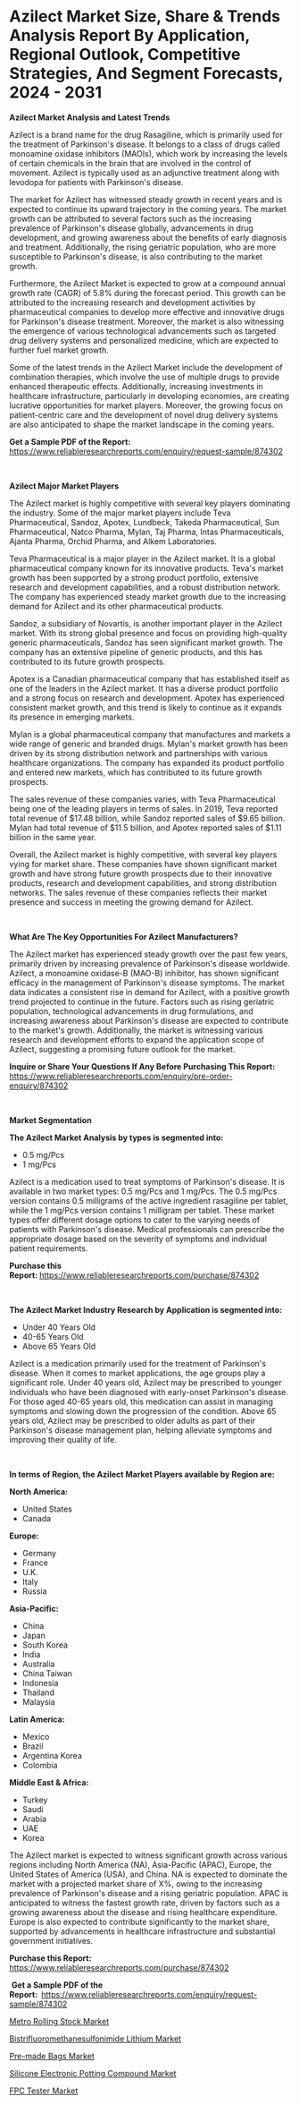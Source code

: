 <p><h1>Azilect Market Size, Share & Trends Analysis Report By Application, Regional Outlook, Competitive Strategies, And Segment Forecasts, 2024 - 2031</h1></p><p><strong>Azilect Market Analysis and Latest Trends</strong></p>
<p><p>Azilect is a brand name for the drug Rasagiline, which is primarily used for the treatment of Parkinson's disease. It belongs to a class of drugs called monoamine oxidase inhibitors (MAOIs), which work by increasing the levels of certain chemicals in the brain that are involved in the control of movement. Azilect is typically used as an adjunctive treatment along with levodopa for patients with Parkinson's disease.</p><p>The market for Azilect has witnessed steady growth in recent years and is expected to continue its upward trajectory in the coming years. The market growth can be attributed to several factors such as the increasing prevalence of Parkinson's disease globally, advancements in drug development, and growing awareness about the benefits of early diagnosis and treatment. Additionally, the rising geriatric population, who are more susceptible to Parkinson's disease, is also contributing to the market growth.</p><p>Furthermore, the Azilect Market is expected to grow at a compound annual growth rate (CAGR) of 5.8% during the forecast period. This growth can be attributed to the increasing research and development activities by pharmaceutical companies to develop more effective and innovative drugs for Parkinson's disease treatment. Moreover, the market is also witnessing the emergence of various technological advancements such as targeted drug delivery systems and personalized medicine, which are expected to further fuel market growth.</p><p>Some of the latest trends in the Azilect Market include the development of combination therapies, which involve the use of multiple drugs to provide enhanced therapeutic effects. Additionally, increasing investments in healthcare infrastructure, particularly in developing economies, are creating lucrative opportunities for market players. Moreover, the growing focus on patient-centric care and the development of novel drug delivery systems are also anticipated to shape the market landscape in the coming years.</p></p>
<p><strong>Get a Sample PDF of the Report:&nbsp;</strong> <a href="https://www.reliableresearchreports.com/enquiry/request-sample/874302">https://www.reliableresearchreports.com/enquiry/request-sample/874302</a></p>
<p>&nbsp;</p>
<p><strong>Azilect Major Market Players</strong></p>
<p><p>The Azilect market is highly competitive with several key players dominating the industry. Some of the major market players include Teva Pharmaceutical, Sandoz, Apotex, Lundbeck, Takeda Pharmaceutical, Sun Pharmaceutical, Natco Pharma, Mylan, Taj Pharma, Intas Pharmaceuticals, Ajanta Pharma, Orchid Pharma, and Alkem Laboratories.</p><p>Teva Pharmaceutical is a major player in the Azilect market. It is a global pharmaceutical company known for its innovative products. Teva's market growth has been supported by a strong product portfolio, extensive research and development capabilities, and a robust distribution network. The company has experienced steady market growth due to the increasing demand for Azilect and its other pharmaceutical products. </p><p>Sandoz, a subsidiary of Novartis, is another important player in the Azilect market. With its strong global presence and focus on providing high-quality generic pharmaceuticals, Sandoz has seen significant market growth. The company has an extensive pipeline of generic products, and this has contributed to its future growth prospects.</p><p>Apotex is a Canadian pharmaceutical company that has established itself as one of the leaders in the Azilect market. It has a diverse product portfolio and a strong focus on research and development. Apotex has experienced consistent market growth, and this trend is likely to continue as it expands its presence in emerging markets.</p><p>Mylan is a global pharmaceutical company that manufactures and markets a wide range of generic and branded drugs. Mylan's market growth has been driven by its strong distribution network and partnerships with various healthcare organizations. The company has expanded its product portfolio and entered new markets, which has contributed to its future growth prospects.</p><p>The sales revenue of these companies varies, with Teva Pharmaceutical being one of the leading players in terms of sales. In 2019, Teva reported total revenue of $17.48 billion, while Sandoz reported sales of $9.65 billion. Mylan had total revenue of $11.5 billion, and Apotex reported sales of $1.11 billion in the same year.</p><p>Overall, the Azilect market is highly competitive, with several key players vying for market share. These companies have shown significant market growth and have strong future growth prospects due to their innovative products, research and development capabilities, and strong distribution networks. The sales revenue of these companies reflects their market presence and success in meeting the growing demand for Azilect.</p></p>
<p>&nbsp;</p>
<p><strong>What Are The Key Opportunities For Azilect Manufacturers?</strong></p>
<p><p>The Azilect market has experienced steady growth over the past few years, primarily driven by increasing prevalence of Parkinson's disease worldwide. Azilect, a monoamine oxidase-B (MAO-B) inhibitor, has shown significant efficacy in the management of Parkinson's disease symptoms. The market data indicates a consistent rise in demand for Azilect, with a positive growth trend projected to continue in the future. Factors such as rising geriatric population, technological advancements in drug formulations, and increasing awareness about Parkinson's disease are expected to contribute to the market's growth. Additionally, the market is witnessing various research and development efforts to expand the application scope of Azilect, suggesting a promising future outlook for the market.</p></p>
<p><strong>Inquire or Share Your Questions If Any Before Purchasing This Report:</strong> <a href="https://www.reliableresearchreports.com/enquiry/pre-order-enquiry/874302">https://www.reliableresearchreports.com/enquiry/pre-order-enquiry/874302</a></p>
<p>&nbsp;</p>
<p><strong>Market Segmentation</strong></p>
<p><strong>The Azilect Market Analysis by types is segmented into:</strong></p>
<p><ul><li>0.5 mg/Pcs</li><li>1 mg/Pcs</li></ul></p>
<p><p>Azilect is a medication used to treat symptoms of Parkinson's disease. It is available in two market types: 0.5 mg/Pcs and 1 mg/Pcs. The 0.5 mg/Pcs version contains 0.5 milligrams of the active ingredient rasagiline per tablet, while the 1 mg/Pcs version contains 1 milligram per tablet. These market types offer different dosage options to cater to the varying needs of patients with Parkinson's disease. Medical professionals can prescribe the appropriate dosage based on the severity of symptoms and individual patient requirements.</p></p>
<p><strong>Purchase this Report:&nbsp;</strong><a href="https://www.reliableresearchreports.com/purchase/874302">https://www.reliableresearchreports.com/purchase/874302</a></p>
<p>&nbsp;</p>
<p><strong>The Azilect Market Industry Research by Application is segmented into:</strong></p>
<p><ul><li>Under 40 Years Old</li><li>40-65 Years Old</li><li>Above 65 Years Old</li></ul></p>
<p><p>Azilect is a medication primarily used for the treatment of Parkinson's disease. When it comes to market applications, the age groups play a significant role. Under 40 years old, Azilect may be prescribed to younger individuals who have been diagnosed with early-onset Parkinson's disease. For those aged 40-65 years old, this medication can assist in managing symptoms and slowing down the progression of the condition. Above 65 years old, Azilect may be prescribed to older adults as part of their Parkinson's disease management plan, helping alleviate symptoms and improving their quality of life.</p></p>
<p>&nbsp;</p>
<p><strong>In terms of Region, the Azilect Market Players available by Region are:</strong></p>
<p>
    <p> <strong> North America: </strong>
        <ul>
            <li>United States</li>
            <li>Canada</li>
        </ul>
        </p> 
    <p> <strong> Europe: </strong>
        <ul>
            <li>Germany</li>
            <li>France</li>
            <li>U.K.</li>
            <li>Italy</li>
            <li>Russia</li>
        </ul>
        </p> 
    <p> <strong> Asia-Pacific: </strong>
        <ul>
            <li>China</li>
            <li>Japan</li>
            <li>South Korea</li>
            <li>India</li>
            <li>Australia</li>
            <li>China Taiwan</li>
            <li>Indonesia</li>
            <li>Thailand</li>
            <li>Malaysia</li>
        </ul>
        </p> 
    <p> <strong> Latin America: </strong>
        <ul>
            <li>Mexico</li>
            <li>Brazil</li>
            <li>Argentina Korea</li>
            <li>Colombia</li>
        </ul>
        </p> 
    <p> <strong> Middle East & Africa: </strong>
        <ul>
            <li>Turkey</li>
            <li>Saudi</li>
            <li>Arabia</li>
            <li>UAE</li>
            <li>Korea</li>
        </ul>
    </p>
    </p>
<p><p>The Azilect market is expected to witness significant growth across various regions including North America (NA), Asia-Pacific (APAC), Europe, the United States of America (USA), and China. NA is expected to dominate the market with a projected market share of X%, owing to the increasing prevalence of Parkinson's disease and a rising geriatric population. APAC is anticipated to witness the fastest growth rate, driven by factors such as a growing awareness about the disease and rising healthcare expenditure. Europe is also expected to contribute significantly to the market share, supported by advancements in healthcare infrastructure and substantial government initiatives.</p></p>
<p><strong>Purchase this Report: </strong><a href="https://www.reliableresearchreports.com/purchase/874302">https://www.reliableresearchreports.com/purchase/874302</a></p>
<p>&nbsp;<strong>Get a Sample PDF of the Report:&nbsp;&nbsp;</strong><a href="https://www.reliableresearchreports.com/enquiry/request-sample/874302">https://www.reliableresearchreports.com/enquiry/request-sample/874302</a></p>
<p><strong></strong></p>
<p><p><a href="https://medium.com/@jerrodhilll68/metro-rolling-stock-market-trends-forecast-and-competitive-analysis-to-2031-a5403773be5c">Metro Rolling Stock Market</a></p><p><a href="https://medium.com/@jerrodhilll68/bistrifluoromethanesulfonimide-lithium-market-size-market-outlook-and-market-forecast-2024-to-93e66da55b8e">Bistrifluoromethanesulfonimide Lithium Market</a></p><p><a href="https://github.com/redneck06/Market-Research-Report-List-1/blob/main/pre-made-bags-market.md">Pre-made Bags Market</a></p><p><a href="https://www.linkedin.com/pulse/global-silicone-electronic-potting-compound-market-size-myryc?trackingId=uYCSb8BGR2%2B6mbjRcb%2FXtQ%3D%3D">Silicone Electronic Potting Compound Market</a></p><p><a href="https://www.linkedin.com/pulse/fpc-tester-market-size-share-global-analysis-report-zh58f?trackingId=e52a3M5nRR%2BmlSFQJFxFVg%3D%3D">FPC Tester Market</a></p></p>